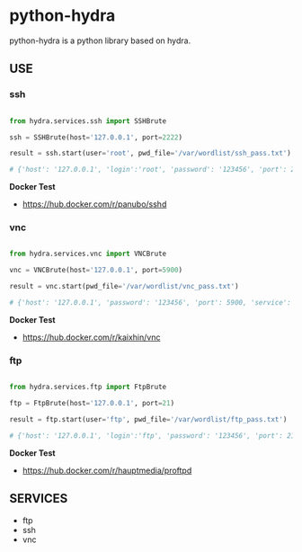 # python-hydra

python-hydra is a python library based on hydra.


## USE

### ssh 

```python

from hydra.services.ssh import SSHBrute

ssh = SSHBrute(host='127.0.0.1', port=2222)

result = ssh.start(user='root', pwd_file='/var/wordlist/ssh_pass.txt')

# {'host': '127.0.0.1', 'login':'root', 'password': '123456', 'port': 22, 'service': 'ssh'}

```

**Docker Test**

* https://hub.docker.com/r/panubo/sshd


### vnc

```python

from hydra.services.vnc import VNCBrute

vnc = VNCBrute(host='127.0.0.1', port=5900)

result = vnc.start(pwd_file='/var/wordlist/vnc_pass.txt')

# {'host': '127.0.0.1', 'password': '123456', 'port': 5900, 'service': 'vnc'}

```

**Docker Test**

* https://hub.docker.com/r/kaixhin/vnc


### ftp

```python

from hydra.services.ftp import FtpBrute

ftp = FtpBrute(host='127.0.0.1', port=21)

result = ftp.start(user='ftp', pwd_file='/var/wordlist/ftp_pass.txt')

# {'host': '127.0.0.1', 'login':'ftp', 'password': '123456', 'port': 21, 'service': 'ftp'}
```

**Docker Test**

* https://hub.docker.com/r/hauptmedia/proftpd


## SERVICES

* ftp
* ssh
* vnc

